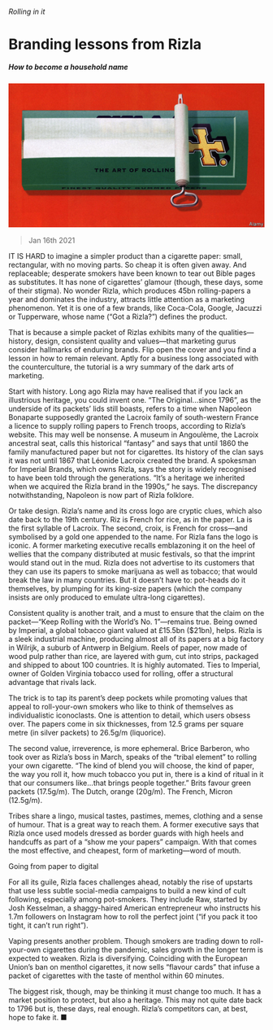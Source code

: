 ###### Rolling in it

# Branding lessons from Rizla 

##### How to become a household name 

![image](images/20210116_wbp506.jpg) 

> Jan 16th 2021 


IT IS HARD to imagine a simpler product than a cigarette paper: small, rectangular, with no moving parts. So cheap it is often given away. And replaceable; desperate smokers have been known to tear out Bible pages as substitutes. It has none of cigarettes’ glamour (though, these days, some of their stigma). No wonder Rizla, which produces 45bn rolling-papers a year and dominates the industry, attracts little attention as a marketing phenomenon. Yet it is one of a few brands, like Coca-Cola, Google, Jacuzzi or Tupperware, whose name (“Got a Rizla?”) defines the product.


That is because a simple packet of Rizlas exhibits many of the qualities—history, design, consistent quality and values—that marketing gurus consider hallmarks of enduring brands. Flip open the cover and you find a lesson in how to remain relevant. Aptly for a business long associated with the counterculture, the tutorial is a wry summary of the dark arts of marketing. 



Start with history. Long ago Rizla may have realised that if you lack an illustrious heritage, you could invent one. “The Original...since 1796”, as the underside of its packets’ lids still boasts, refers to a time when Napoleon Bonaparte supposedly granted the Lacroix family of south-western France a licence to supply rolling papers to French troops, according to Rizla’s website. This may well be nonsense. A museum in Angoulème, the Lacroix ancestral seat, calls this historical “fantasy” and says that until 1860 the family manufactured paper but not for cigarettes. Its history of the clan says it was not until 1867 that Léonide Lacroix created the brand. A spokesman for Imperial Brands, which owns Rizla, says the story is widely recognised to have been told through the generations. “It’s a heritage we inherited when we acquired the Rizla brand in the 1990s,” he says. The discrepancy notwithstanding, Napoleon is now part of Rizla folklore.


Or take design. Rizla’s name and its cross logo are cryptic clues, which also date back to the 19th century. Riz is French for rice, as in the paper. La is the first syllable of Lacroix. The second, croix, is French for cross—and symbolised by a gold one appended to the name. For Rizla fans the logo is iconic. A former marketing executive recalls emblazoning it on the heel of wellies that the company distributed at music festivals, so that the imprint would stand out in the mud. Rizla does not advertise to its customers that they can use its papers to smoke marijuana as well as tobacco; that would break the law in many countries. But it doesn’t have to: pot-heads do it themselves, by plumping for its king-size papers (which the company insists are only produced to emulate ultra-long cigarettes).


Consistent quality is another trait, and a must to ensure that the claim on the packet—“Keep Rolling with the World’s No. 1”—remains true. Being owned by Imperial, a global tobacco giant valued at £15.5bn ($21bn), helps. Rizla is a sleek industrial machine, producing almost all of its papers at a big factory in Wilrijk, a suburb of Antwerp in Belgium. Reels of paper, now made of wood pulp rather than rice, are layered with gum, cut into strips, packaged and shipped to about 100 countries. It is highly automated. Ties to Imperial, owner of Golden Virginia tobacco used for rolling, offer a structural advantage that rivals lack.


The trick is to tap its parent’s deep pockets while promoting values that appeal to roll-your-own smokers who like to think of themselves as individualistic iconoclasts. One is attention to detail, which users obsess over. The papers come in six thicknesses, from 12.5 grams per square metre (in silver packets) to 26.5g/m (liquorice).


The second value, irreverence, is more ephemeral. Brice Barberon, who took over as Rizla’s boss in March, speaks of the “tribal element” to rolling your own cigarette. “The kind of blend you will choose, the kind of paper, the way you roll it, how much tobacco you put in, there is a kind of ritual in it that our consumers like...that brings people together.” Brits favour green packets (17.5g/m). The Dutch, orange (20g/m). The French, Micron (12.5g/m).


Tribes share a lingo, musical tastes, pastimes, memes, clothing and a sense of humour. That is a great way to reach them. A former executive says that Rizla once used models dressed as border guards with high heels and handcuffs as part of a “show me your papers” campaign. With that comes the most effective, and cheapest, form of marketing—word of mouth.

Going from paper to digital


For all its guile, Rizla faces challenges ahead, notably the rise of upstarts that use less subtle social-media campaigns to build a new kind of cult following, especially among pot-smokers. They include Raw, started by Josh Kesselman, a shaggy-haired American entrepreneur who instructs his 1.7m followers on Instagram how to roll the perfect joint (“if you pack it too tight, it can’t run right”).


Vaping presents another problem. Though smokers are trading down to roll-your-own cigarettes during the pandemic, sales growth in the longer term is expected to weaken. Rizla is diversifying. Coinciding with the European Union’s ban on menthol cigarettes, it now sells “flavour cards” that infuse a packet of cigarettes with the taste of menthol within 60 minutes. 


The biggest risk, though, may be thinking it must change too much. It has a market position to protect, but also a heritage. This may not quite date back to 1796 but is, these days, real enough. Rizla’s competitors can, at best, hope to fake it. ■


